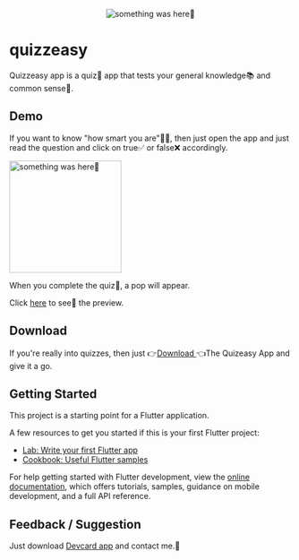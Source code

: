 <p align="center">
    <img src="https://user-images.githubusercontent.com/115228605/196026795-870820f1-2032-4846-b63f-b608e33ca95d.png" alt="something was here🤔">
</p>

# quizzeasy

Quizzeasy app is a quiz🧩 app that tests your general knowledge📚 and common sense🧠.


## Demo

If you want to know "how smart you are"👨‍🎓, then just open the app and just read the question and click on true✅ or false❌ accordingly.

<p> 
    <img width="200" src="https://user-images.githubusercontent.com/115228605/196026904-59b83b04-581f-48a6-9005-400f2f01a764.png" alt="something was here🤔">
</p>

When you complete the quiz🧩, a pop will appear.

Click [here](https://user-images.githubusercontent.com/115228605/196026978-75fd421c-af40-48dc-b8c8-c4fbb65e7b58.mp4) to see👀 the preview. 


## Download

If you're really into quizzes, then just
👉[Download ](https://mega.nz/file/c6Ux0bzS#L58ahh5AR95IMt-aJW1VeP9vKkA5N6FwHxcobH0sIo0)👈The Quizeasy App and give it a go.



## Getting Started

This project is a starting point for a Flutter application.

A few resources to get you started if this is your first Flutter project:

- [Lab: Write your first Flutter app](https://docs.flutter.dev/get-started/codelab)
- [Cookbook: Useful Flutter samples](https://docs.flutter.dev/cookbook)

For help getting started with Flutter development, view the
[online documentation](https://docs.flutter.dev/), which offers tutorials,
samples, guidance on mobile development, and a full API reference.


## Feedback / Suggestion
Just download [Devcard app](https://github.com/Priyank-Bhagat/dev_card) and contact me.🤗
